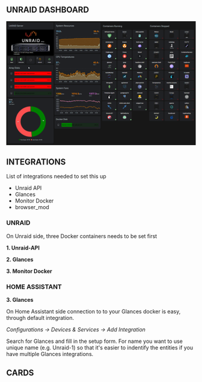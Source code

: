 ## UNRAID DASHBOARD

![Unraid Overview](/dashboards/unraid/img/HA-Unraid-dashboard-overview.png)

## INTEGRATIONS

List of integrations needed to set this up

* Unraid API
* Glances
* Monitor Docker
* browser_mod

### UNRAID

On Unraid side, three Docker containers needs to be set first

**1. Unraid-API**

**2. Glances**

**3. Monitor Docker**

### HOME ASSISTANT

**3. Glances**

On Home Assistant side connection to to your Glances docker is easy, through default integration.

*Configurations -> Devices & Services -> Add Integration*

Search for Glances and fill in the setup form. For name you want to use unique name (e.g. Unraid-1) so that it's easier to indentify the entities if you have multiple Glances integrations.

## CARDS
